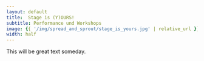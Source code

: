 ```yaml
---
layout: default
title:  Stage is (Y)OURS!
subtitle: Performance und Workshops
image: {{ '/img/spread_and_sprout/stage_is_yours.jpg' | relative_url }}
width: half
---
```

This will be great text someday.